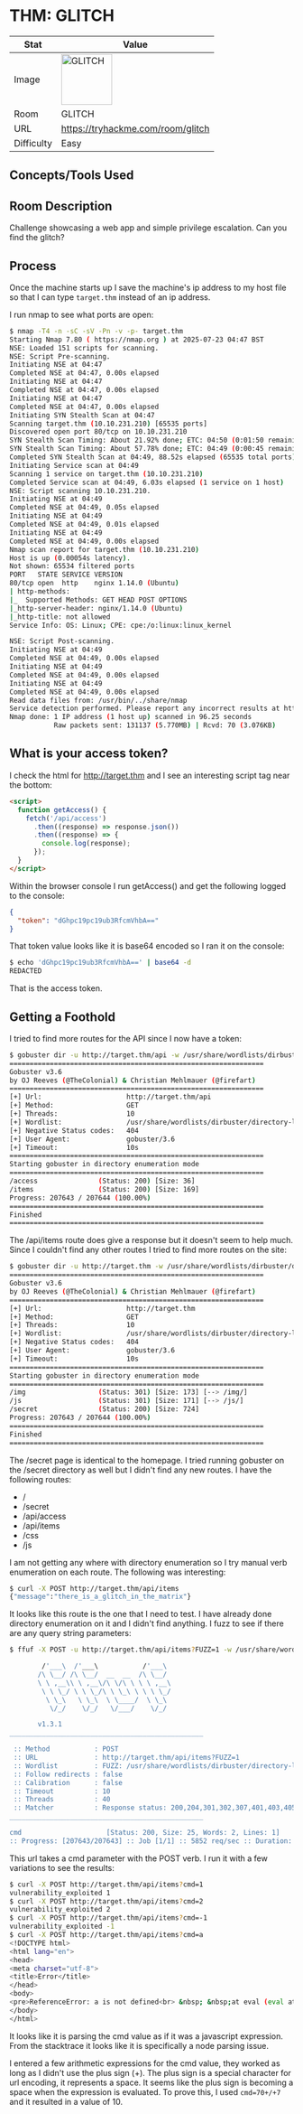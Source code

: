 # THM: GLITCH

| Stat | Value |
| ---------- | -------------------------------------------- |
| Image | <img src="/images/write_ups/try_hack_me/glitch/glitch.jpeg" alt="GLITCH" width="90"/> |
| Room | GLITCH |
| URL | https://tryhackme.com/room/glitch |
| Difficulty | Easy |

## Concepts/Tools Used



## Room Description

Challenge showcasing a web app and simple privilege escalation. Can you find the glitch?

## Process

Once the machine starts up I save the machine's ip address to my host file so that I can type `target.thm` instead of an ip address.

I run nmap to see what ports are open:

```bash
$ nmap -T4 -n -sC -sV -Pn -v -p- target.thm
Starting Nmap 7.80 ( https://nmap.org ) at 2025-07-23 04:47 BST
NSE: Loaded 151 scripts for scanning.
NSE: Script Pre-scanning.
Initiating NSE at 04:47
Completed NSE at 04:47, 0.00s elapsed
Initiating NSE at 04:47
Completed NSE at 04:47, 0.00s elapsed
Initiating NSE at 04:47
Completed NSE at 04:47, 0.00s elapsed
Initiating SYN Stealth Scan at 04:47
Scanning target.thm (10.10.231.210) [65535 ports]
Discovered open port 80/tcp on 10.10.231.210
SYN Stealth Scan Timing: About 21.92% done; ETC: 04:50 (0:01:50 remaining)
SYN Stealth Scan Timing: About 57.78% done; ETC: 04:49 (0:00:45 remaining)
Completed SYN Stealth Scan at 04:49, 88.52s elapsed (65535 total ports)
Initiating Service scan at 04:49
Scanning 1 service on target.thm (10.10.231.210)
Completed Service scan at 04:49, 6.03s elapsed (1 service on 1 host)
NSE: Script scanning 10.10.231.210.
Initiating NSE at 04:49
Completed NSE at 04:49, 0.05s elapsed
Initiating NSE at 04:49
Completed NSE at 04:49, 0.01s elapsed
Initiating NSE at 04:49
Completed NSE at 04:49, 0.00s elapsed
Nmap scan report for target.thm (10.10.231.210)
Host is up (0.00054s latency).
Not shown: 65534 filtered ports
PORT   STATE SERVICE VERSION
80/tcp open  http    nginx 1.14.0 (Ubuntu)
| http-methods:
|_  Supported Methods: GET HEAD POST OPTIONS
|_http-server-header: nginx/1.14.0 (Ubuntu)
|_http-title: not allowed
Service Info: OS: Linux; CPE: cpe:/o:linux:linux_kernel

NSE: Script Post-scanning.
Initiating NSE at 04:49
Completed NSE at 04:49, 0.00s elapsed
Initiating NSE at 04:49
Completed NSE at 04:49, 0.00s elapsed
Initiating NSE at 04:49
Completed NSE at 04:49, 0.00s elapsed
Read data files from: /usr/bin/../share/nmap
Service detection performed. Please report any incorrect results at https://nmap.org/submit/ .
Nmap done: 1 IP address (1 host up) scanned in 96.25 seconds
           Raw packets sent: 131137 (5.770MB) | Rcvd: 70 (3.076KB)
```

## What is your access token?

I check the html for http://target.thm and I see an interesting script tag near the bottom:

```html
<script>
  function getAccess() {
    fetch('/api/access')
      .then((response) => response.json())
      .then((response) => {
        console.log(response);
      });
  }
</script>
```

Within the browser console I run getAccess() and get the following logged to the console:

```json
{
  "token": "dGhpc19pc19ub3RfcmVhbA=="
}
```

That token value looks like it is base64 encoded so I ran it on the console:

```bash
$ echo 'dGhpc19pc19ub3RfcmVhbA==' | base64 -d
REDACTED
```

That is the access token.

## Getting a Foothold

I tried to find more routes for the API since I now have a token:

```bash
$ gobuster dir -u http://target.thm/api -w /usr/share/wordlists/dirbuster/directory-list-lowercase-2.3-medium.txt
===============================================================
Gobuster v3.6
by OJ Reeves (@TheColonial) & Christian Mehlmauer (@firefart)
===============================================================
[+] Url:                     http://target.thm/api
[+] Method:                  GET
[+] Threads:                 10
[+] Wordlist:                /usr/share/wordlists/dirbuster/directory-list-lowercase-2.3-medium.txt
[+] Negative Status codes:   404
[+] User Agent:              gobuster/3.6
[+] Timeout:                 10s
===============================================================
Starting gobuster in directory enumeration mode
===============================================================
/access               (Status: 200) [Size: 36]
/items                (Status: 200) [Size: 169]
Progress: 207643 / 207644 (100.00%)
===============================================================
Finished
===============================================================
```

The /api/items route does give a response but it doesn't seem to help much. Since I couldn't find any other routes I tried to find more routes on the site:

```bash
$ gobuster dir -u http://target.thm -w /usr/share/wordlists/dirbuster/directory-list-lowercase-2.3-medium.txt
===============================================================
Gobuster v3.6
by OJ Reeves (@TheColonial) & Christian Mehlmauer (@firefart)
===============================================================
[+] Url:                     http://target.thm
[+] Method:                  GET
[+] Threads:                 10
[+] Wordlist:                /usr/share/wordlists/dirbuster/directory-list-lowercase-2.3-medium.txt
[+] Negative Status codes:   404
[+] User Agent:              gobuster/3.6
[+] Timeout:                 10s
===============================================================
Starting gobuster in directory enumeration mode
===============================================================
/img                  (Status: 301) [Size: 173] [--> /img/]
/js                   (Status: 301) [Size: 171] [--> /js/]
/secret               (Status: 200) [Size: 724]
Progress: 207643 / 207644 (100.00%)
===============================================================
Finished
===============================================================
```

The /secret page is identical to the homepage. I tried running gobuster on the /secret directory as well but I didn't find any new routes. I have the following routes:

- /
- /secret
- /api/access
- /api/items
- /css
- /js

I am not getting any where with directory enumeration so I try manual verb enumeration on each route. The following was interesting:

```bash
$ curl -X POST http://target.thm/api/items
{"message":"there_is_a_glitch_in_the_matrix"}
```

It looks like this route is the one that I need to test. I have already done directory enumeration on it and I didn't find anything. I fuzz to see if there are any query string parameters:

```bash
$ ffuf -X POST -u http://target.thm/api/items?FUZZ=1 -w /usr/share/wordlists/dirbuster/directory-list-lowercase-2.3-medium.txt

        /'___\  /'___\           /'___\      
       /\ \__/ /\ \__/  __  __  /\ \__/      
       \ \ ,__\\ \ ,__\/\ \/\ \ \ \ ,__\      
        \ \ \_/ \ \ \_/\ \ \_\ \ \ \ \_/      
         \ \_\   \ \_\  \ \____/  \ \_\      
          \/_/    \/_/   \/___/    \/_/      

       v1.3.1
________________________________________________

 :: Method           : POST
 :: URL              : http://target.thm/api/items?FUZZ=1
 :: Wordlist         : FUZZ: /usr/share/wordlists/dirbuster/directory-list-lowercase-2.3-medium.txt
 :: Follow redirects : false
 :: Calibration      : false
 :: Timeout          : 10
 :: Threads          : 40
 :: Matcher          : Response status: 200,204,301,302,307,401,403,405
________________________________________________

cmd                     [Status: 200, Size: 25, Words: 2, Lines: 1]
:: Progress: [207643/207643] :: Job [1/1] :: 5852 req/sec :: Duration: [0:00:59] :: Errors: 0 ::
```

This url takes a cmd parameter with the POST verb. I run it with a few variations to see the results:

```bash
$ curl -X POST http://target.thm/api/items?cmd=1
vulnerability_exploited 1
$ curl -X POST http://target.thm/api/items?cmd=2
vulnerability_exploited 2
$ curl -X POST http://target.thm/api/items?cmd=-1
vulnerability_exploited -1
$ curl -X POST http://target.thm/api/items?cmd=a
<!DOCTYPE html>
<html lang="en">
<head>
<meta charset="utf-8">
<title>Error</title>
</head>
<body>
<pre>ReferenceError: a is not defined<br> &nbsp; &nbsp;at eval (eval at router.post (/var/web/routes/api.js:25:60), &lt;anonymous&gt;:1:1)<br> &nbsp; &nbsp;at router.post (/var/web/routes/api.js:25:60)<br> &nbsp; &nbsp;at Layer.handle [as handle_request] (/var/web/node_modules/express/lib/router/layer.js:95:5)<br> &nbsp; &nbsp;at next (/var/web/node_modules/express/lib/router/route.js:137:13)<br> &nbsp; &nbsp;at Route.dispatch (/var/web/node_modules/express/lib/router/route.js:112:3)<br> &nbsp; &nbsp;at Layer.handle [as handle_request] (/var/web/node_modules/express/lib/router/layer.js:95:5)<br> &nbsp; &nbsp;at /var/web/node_modules/express/lib/router/index.js:281:22<br> &nbsp; &nbsp;at Function.process_params (/var/web/node_modules/express/lib/router/index.js:335:12)<br> &nbsp; &nbsp;at next (/var/web/node_modules/express/lib/router/index.js:275:10)<br> &nbsp; &nbsp;at Function.handle (/var/web/node_modules/express/lib/router/index.js:174:3)</pre>
</body>
</html>
```

It looks like it is parsing the cmd value as if it was a javascript expression. From the stacktrace it looks like it is specifically a node parsing issue.

I entered a few arithmetic expressions for the cmd value, they worked as long as I didn't use the plus sign (+). The plus sign is a special character for url encoding, it represents a space. It seems like the plus sign is becoming a space when the expression is evaluated. To prove this, I used `cmd=70+/+7` and it resulted in a value of 10.
